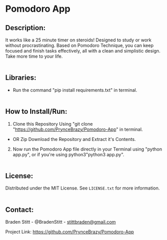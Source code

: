 # Pomodoro App

## Description:
It works like a 25 minute timer on steroids! Designed to study or work without procrastinating. Based on Pomodoro Technique, you can keep focused and finish tasks effectively, all with a clean and simplistic design. Take more time to your life.
<br/><br/>

## Libraries:
- Run the command "pip install requirements.txt" in terminal.
<br/><br/>

## How to Install/Run:
1. Clone this Repository Using "git clone "https://github.com/PrynceBrazy/Pomodoro-App" in terminal.
- OR Zip Download the Repository and Extract it's Contents.
2. Now run the Pomodoro App file directly in your Terminal using "python app.py", or if you're using python3"python3 app.py".
<br/><br/>

## License:
Distributed under the MIT License. See `LICENSE.txt` for more information.
<br/><br/>

## Contact:
Braden Stitt - @BradenStitt - stittbraden@gmail.com

Project Link: https://github.com/PrynceBrazy/Pomodoro-App
